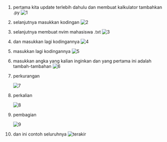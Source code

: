 1. pertama kita update terlebih dahulu dan membuat kalkulator tambahkan .py
   ![1](https://github.com/mdiazalfarizi/Membuat_Kalkulator/assets/126410884/ab6e6dcd-80c3-4214-b250-54e29609b92b)

2. selanjutnya masukkan kodingan
   ![2](https://github.com/mdiazalfarizi/Membuat_Kalkulator/assets/126410884/ddb47eca-8170-49a6-86ae-55fa39b84762)

3. selanjutnya membuat nvim mahasiswa .txt
   ![3](https://github.com/mdiazalfarizi/Membuat_Kalkulator/assets/126410884/87a18088-13a8-4a8b-9ecd-d10fc09e3bd7)

4. dan masukkan lagi kodingannya
   ![4](https://github.com/mdiazalfarizi/Membuat_Kalkulator/assets/126410884/1069ae9b-3c13-442d-98be-1f3d15fb5cc3)

5. masukkan lagi kodingannya
   ![5](https://github.com/mdiazalfarizi/Membuat_Kalkulator/assets/126410884/8f877d2a-3475-4442-b5c3-50cac5f4fdbf)

6. masukkan angka yang kalian inginkan dan yang pertama ini adalah tambah-tambahan
   ![6](https://github.com/mdiazalfarizi/Membuat_Kalkulator/assets/126410884/2071dca9-4cc1-4888-86a1-c70dea7bacb7)

7. perkurangan
   
   ![7](https://github.com/mdiazalfarizi/Membuat_Kalkulator/assets/126410884/fc0ca23b-6cf4-48ba-93ca-e8b76f064201)

8. perkalian
    
   ![8](https://github.com/mdiazalfarizi/Membuat_Kalkulator/assets/126410884/1a0cdb7c-0b5b-4171-a9d9-5dfe32d32365)

9. pembagian
    
   ![9](https://github.com/mdiazalfarizi/Membuat_Kalkulator/assets/126410884/43972865-0aed-4f51-8f48-52c06b565ff9)

10. dan ini contoh seluruhnya
    ![terakir](https://github.com/mdiazalfarizi/Membuat_Kalkulator/assets/126410884/55719f97-cda9-4546-a096-c834aa1063e0)








